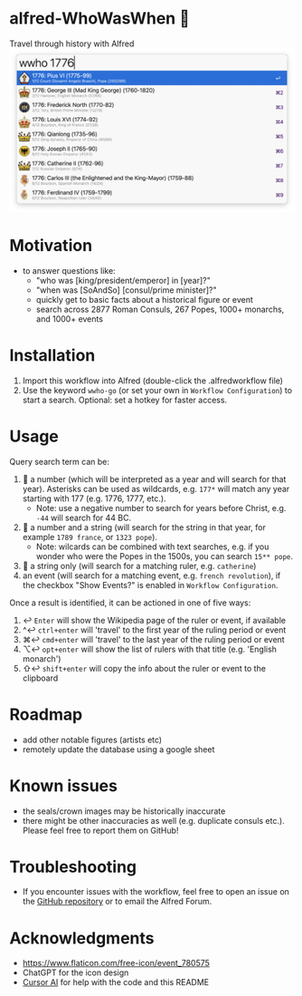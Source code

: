 # alfred-WhoWasWhen 👑

Travel through history with Alfred
![](screenshot.png)

# Motivation

- to answer questions like:
  - "who was [king/president/emperor] in [year]?"
  - "when was [SoAndSo] [consul/prime minister]?"
  - quickly get to basic facts about a historical figure or event
  - search across 2877 Roman Consuls, 267 Popes, 1000+ monarchs, and 1000+ events

# Installation

1. Import this workflow into Alfred (double-click the .alfredworkflow file)
2. Use the keyword `wwho-go` (or set your own in `Workflow Configuration`) to start a search.
   Optional: set a hotkey for faster access.

# Usage

Query search term can be:

1. 📆 a number (which will be interpreted as a year and will search for that year). Asterisks can be used as wildcards, e.g. `177*` will match any year starting with 177 (e.g. 1776, 1777, etc.).
   - Note: use a negative number to search for years before Christ, e.g. `-44` will search for 44 BC.
2. 📍 a number and a string (will search for the string in that year, for example `1789 france`, or `1323 pope`).
   - Note: wilcards can be combined with text searches, e.g. if you wonder who were the Popes in the 1500s, you can search `15** pope`.
3. 🫅 a string only (will search for a matching ruler, e.g. `catherine`)
4. an event (will search for a matching event, e.g. `french revolution`), if the checkbox "Show Events?" is enabled in `Workflow Configuration`.

Once a result is identified, it can be actioned in one of five ways:

1. ↩️ `Enter` will show the Wikipedia page of the ruler or event, if available
2. ^️️↩️ `ctrl+enter` will 'travel' to the first year of the ruling period or event
3. ⌘↩️ `cmd+enter` will 'travel' to the last year of the ruling period or event
4. ⌥↩️ `opt+enter` will show the list of rulers with that title (e.g. 'English monarch')
5. ⇧↩️ `shift+enter` will copy the info about the ruler or event to the clipboard

# Roadmap

- add other notable figures (artists etc)
- remotely update the database using a google sheet

# Known issues

- the seals/crown images may be historically inaccurate
- there might be other inaccuracies as well (e.g. duplicate consuls etc.). Please feel free to report them on GitHub!

# Troubleshooting

- If you encounter issues with the workflow, feel free to open an issue on the [GitHub repository](https://github.com/giovannicoppola/alfred-WhoWasWhen) or to email the Alfred Forum.

# Acknowledgments

- https://www.flaticon.com/free-icon/event_780575
- ChatGPT for the icon design
- [Cursor AI](https://cursor.com/) for help with the code and this README
